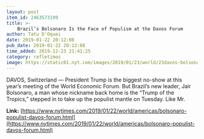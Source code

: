```yaml
---
layout: post
item_id: 2463573199
title: >-
    Brazil’s Bolsonaro Is the Face of Populism at the Davos Forum
author: Tatu D'Oquei
date: 2019-01-22 20:12:08
pub_date: 2019-01-22 20:12:08
time_added: 2019-12-23 21:41:25
category: refletimos
image: https://static01.nyt.com/images/2019/01/23/world/23davos-bolsonaro/23davos-bolsonaro-facebookJumbo.jpg
---
```


DAVOS, Switzerland — President Trump is the biggest no-show at this year’s meeting of the World Economic Forum. But Brazil’s new leader, Jair Bolsonaro, a man whose nickname back home is the “Trump of the Tropics,” stepped in to take up the populist mantle on Tuesday. Like Mr.

**Link:** [https://www.nytimes.com/2019/01/22/world/americas/bolsonaro-populist-davos-forum.html](https://www.nytimes.com/2019/01/22/world/americas/bolsonaro-populist-davos-forum.html)

